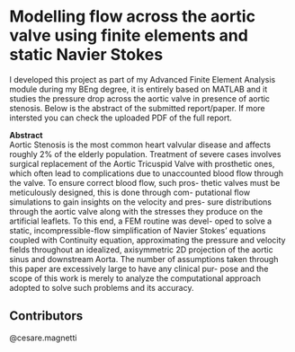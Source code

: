 # Modelling flow across the aortic valve using finite elements and static Navier Stokes

I developed this project as part of my Advanced Finite Element Analysis module during my BEng degree, it is entirely based on MATLAB and it studies the pressure drop across the aortic valve in presence of aortic stenosis. Below is the abstract of the submitted report/paper. If more intersted you can check the uploaded PDF of the full report.

**Abstract**<br>
Aortic Stenosis is the most common heart valvular disease and affects roughly 2% of the elderly population. Treatment of severe cases involves surgical replacement of the Aortic Tricuspid Valve with prosthetic ones, which often lead to complications due to unaccounted blood flow through the valve. To ensure correct blood flow, such pros- thetic valves must be meticulously designed, this is done through com- putational flow simulations to gain insights on the velocity and pres- sure distributions through the aortic valve along with the stresses they produce on the artificial leaflets. To this end, a FEM routine was devel- oped to solve a static, incompressible-flow simplification of Navier Stokes’ equations coupled with Continuity equation, approximating the pressure and velocity fields throughout an idealized, axisymmetric 2D projection of the aortic sinus and downstream Aorta. The number of assumptions taken through this paper are excessively large to have any clinical pur- pose and the scope of this work is merely to analyze the computational approach adopted to solve such problems and its accuracy.

## Contributors
@cesare.magnetti
